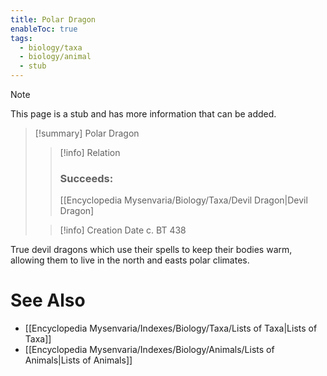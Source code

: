 ```yaml
---
title: Polar Dragon
enableToc: true
tags:
  - biology/taxa
  - biology/animal
  - stub
---
```


> [!note]
> This page is a stub and has more information that can be added.

> [!summary] Polar Dragon
> > [!info] Relation
> > ### Succeeds:
> > [[Encyclopedia Mysenvaria/Biology/Taxa/Devil Dragon|Devil Dragon]
>
> > [!info] Creation Date
> > c. BT 438

True devil dragons which use their spells to keep their bodies warm, allowing them to live in the north and easts polar climates.

# See Also
- [[Encyclopedia Mysenvaria/Indexes/Biology/Taxa/Lists of Taxa|Lists of Taxa]]
- [[Encyclopedia Mysenvaria/Indexes/Biology/Animals/Lists of Animals|Lists of Animals]]
